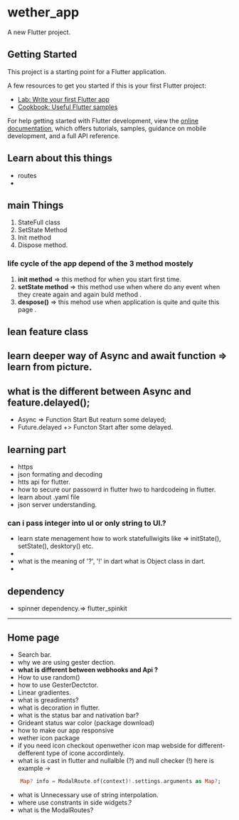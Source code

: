 # wether_app

A new Flutter project.

## Getting Started

This project is a starting point for a Flutter application.

A few resources to get you started if this is your first Flutter project:

- [Lab: Write your first Flutter app](https://docs.flutter.dev/get-started/codelab)
- [Cookbook: Useful Flutter samples](https://docs.flutter.dev/cookbook)

For help getting started with Flutter development, view the
[online documentation](https://docs.flutter.dev/), which offers tutorials,
samples, guidance on mobile development, and a full API reference.


## Learn about this things
- routes
- 

## main Things
1. StateFull class
2. SetState Method
3. Init method
4. Dispose method.

### life cycle of the app depend of the 3 method mostely
1. **init method** => this method for when you start first time.
2. **setState method** => this method use when where do any event when they create again and again buld method .
3. **despose()** => this mehod use when application is quite and quite this page . 

## lean feature class 
## learn deeper way of Async and await function => learn from picture.

## what is the different between Async and feature.delayed();
- Async => Function Start But reaturn some delayed;
- Future.delayed +>  Functon Start after some delayed.

## learning part 
- https
- json formating and decoding 
- htts api for flutter.
- how  to secure our passowrd in flutter hwo to hardcodeing in flutter.
- learn about .yaml file 
- json server understanding.

### can i pass integer into uI or only string to UI.?
 - learn state menagement how to work statefullwigits like => initState(), setState(), desktory() etc.
 - 
 - what is the meaning of '?', '!' in dart what is Object class in dart.
- 

## dependency 
 - spinner dependency.=> flutter_spinkit


--------------------------------------------------------------------

## Home page
- Search bar.
- why we are using gester dection.
- **what is different between webhooks and Api ?**
- How to use random()
- how to use GesterDectctor.
- Linear gradientes.
- what is greadinents?
- what is decoration in flutter.
- what is the status bar and nativation bar?
- Grideant status war color (package download)
-  how to make our app responsive 
- wether icon package 
- if you need icon checkout openwether icon map webside for different-defferent type of icone accordintely.
- what is is cast in flutter and nullalble (?) and null checker (!)  here is example -> 
```Dart
    Map? info = ModalRoute.of(context)!.settings.arguments as Map?;
```

- what is Unnecessary use of string interpolation.
- where use constrants in side widgets.?
- what is the ModalRoutes?